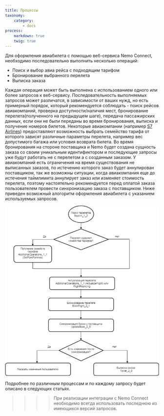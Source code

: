 ```yaml
---
title: Процессы
taxonomy:
    category:
        - docs
process:
    markdown: true
    twig: true
---
```


Для оформления авиабилета с помощью веб-сервиса Nemo Connect, необходимо последовательно выполнить несколько операций:

- Поиск и выбор авиа рейса с подходящим тарифом
- Бронирование выбранного перелета
- Выписка заказа

Каждая операция может быть выполнена с использованием одного или более запросов к веб-сервису. Последовательность выполняемых запросов может различатся, в зависимости от ваших нужд, но есть примерный порядок, который рекомендуется соблюдать - поиск рейсов авиакомпаний, проверка доступности/наличия мест, бронирование перелета(полученного на предыдущем шаге), передача пассажирских данных, если они не были переданы во время бронирования, выписка и получение номеров билетов. Некоторые авиакомпании (например [S7 Airlines](https://www.s7.ru/info/fares.dot)) предоставляют возможность выбрать  семейство тарифа от которого зависят различные параметры перелета, например вес допустимого багажа или условия возврата билета. Во время бронирования на стороне поставщика и Nemo будет создана сущность заказа со своим уникальным идентификтором и последующие запросы уже будут работать не с перелетом а с созданным заказом. У авиакомпаний есть ограничения на время существования не выписанных заказов, по истечению которого заказ будет аннулирован поставщиком, так же возможны ситуации, когда авиакомпания еще до истечения таймлимита аннулирует заказ или изменяет стоимость перелета, поэтому настоятельно рекомендуется перед оплатой заказа пользователем провести синхронизацию заказа с поставщиком. Ниже приведен возможный алогоритм оформления авиабилета с указанием используемых запросов.

![](Nemo2workflowRU.png)

Подробнее по различным процессам и по каждому запросу будет описано в следующих статьях.

>>>> При реализации интеграции с Nemo Connect необходимо всегда использовать последнюю из имеющихся версий запросов.
